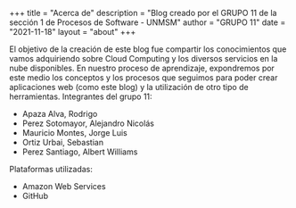 +++
title = "Acerca de"
description = "Blog creado por el GRUPO 11 de la sección 1 de Procesos de Software - UNMSM"
author = "GRUPO 11"
date = "2021-11-18"
layout = "about"
+++

El objetivo de la creación de este blog fue compartir los conocimientos que vamos adquiriendo sobre Cloud Computing y los diversos servicios en la nube disponibles. En nuestro proceso de aprendizaje, expondremos por este medio los conceptos y los procesos que seguimos para poder crear aplicaciones web (como este blog) y la utilización de otro tipo de herramientas.
Integrantes del grupo 11:
* Apaza Alva, Rodrigo
* Perez Sotomayor, Alejandro Nicolás
* Mauricio Montes, Jorge Luis
* Ortiz Urbai, Sebastian
* Perez Santiago, Albert Williams

Plataformas utilizadas:
* Amazon Web Services
* GitHub

